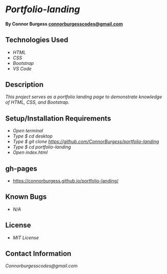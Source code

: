 # _Portfolio-landing_

#### By Connor Burgess <connorburgesscodes@gmail.com> 

## Technologies Used

* _HTML_ 
* _CSS_
* _Bootstrap_
* _VS Code_


## Description

_This project serves as a portfolio landing page to demonstrate knowledge of HTML, CSS, and Bootstrap._


## Setup/Installation Requirements
* _Open terminal_
* _Type $ cd desktop_
* _Type $ git clone https://github.com/ConnorBurgess/portfolio-landing_
* _Type $ cd portfolio-landing_
* _Open index.html_

## gh-pages
* https://connorburgess.github.io/portfolio-landing/

## Known Bugs

* _N/A_

## License

* _MIT License_

## Contact Information

_Connorburgesscodes@gmail.com_